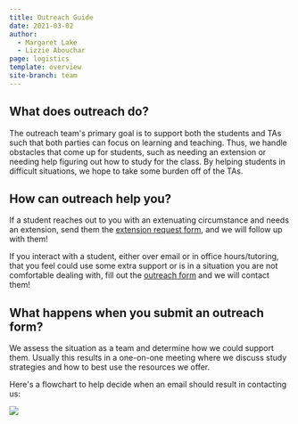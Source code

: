 ```yaml
---
title: Outreach Guide
date: 2021-03-02
author:
  - Margaret Lake
  - Lizzie Abouchar
page: logistics
template: overview
site-branch: team
---
```


## What does outreach do?

The outreach team's primary goal is to support both the students and TAs such that both parties can focus on learning and teaching. Thus, we handle obstacles that come up for students, such as needing an extension or needing help figuring out how to study for the class. By helping students in difficult situations, we hope to take some burden off of the TAs.

## How can outreach help you?

If a student reaches out to you with an extenuating circumstance and needs an extension, send them the [extension request form](https://forms.gle/aNR6b7v9c9ZWSp9M7), and we will follow up with them!

If you interact with a student, either over email or in office hours/tutoring, that you feel could use some extra support or is in a situation you are not comfortable dealing with, fill out the [outreach form](https://forms.gle/EGehSWAMwhWJ71Yz5) and we will contact them!

## What happens when you submit an outreach form?

We assess the situation as a team and determine how we could support them. Usually this results in a one-on-one meeting where we discuss study strategies and how to best use the resources we offer.

Here's a flowchart to help decide when an email should result in contacting us:

![](/static/team/Email_flowchart_TAs.png)
